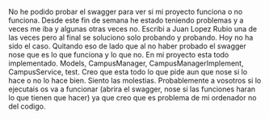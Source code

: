 No he podido probar el swagger para ver si mi proyecto funciona o no funciona. Desde este fin de semana he estado teniendo problemas y a veces me iba y algunas otras veces no. 
Escribi a Juan Lopez Rubio una de las veces pero al final se soluciono solo probando y probando. Hoy no ha sido el caso.
Quitando eso de lado que al no haber probado el swagger nose que es lo que funciona y lo que no. En mi proyecto esta todo implementado. Models, CampusManager, CampusManagerImplement, CampusService, test. 
Creo que esta todo lo que pide aun que nose si lo hace o no lo hace bien. Siento las molestias. 
Probablemente a vosotros si lo ejecutais os va a funcionar (abrira el swagger, nose si las funciones haran lo que tienen que hacer) ya que creo que es problema de mi ordenador no del codigo.

